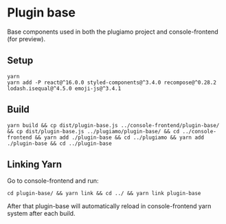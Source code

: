 # Plugin base

Base components used in both the plugiamo project and console-frontend (for preview).

## Setup

```
yarn
yarn add -P react@^16.0.0 styled-components@^3.4.0 recompose@^0.28.2 lodash.isequal@^4.5.0 emoji-js@^3.4.1
```

## Build

```
yarn build && cp dist/plugin-base.js ../console-frontend/plugin-base/ && cp dist/plugin-base.js ../plugiamo/plugin-base/ && cd ../console-frontend && yarn add ./plugin-base && cd ../plugiamo && yarn add ./plugin-base && cd ../plugin-base
```

## Linking Yarn

Go to console-frontend and run:

```
cd plugin-base/ && yarn link && cd ../ && yarn link plugin-base
```

After that plugin-base will automatically reload in console-frontend yarn system after each build.
